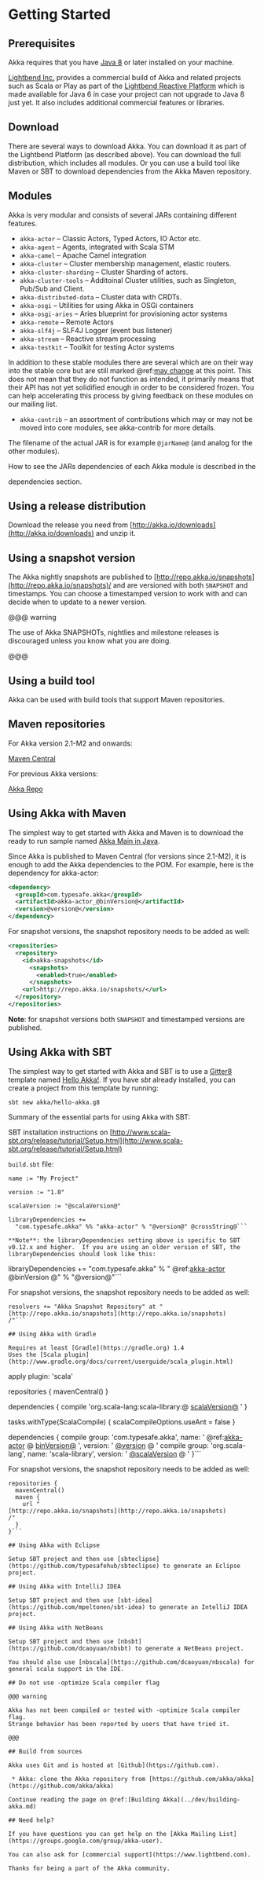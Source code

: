 # Getting Started

## Prerequisites

Akka requires that you have [Java 8](http://www.oracle.com/technetwork/java/javase/downloads/index.html) or
later installed on your machine.

[Lightbend Inc.](http://www.lightbend.com) provides a commercial build of Akka and related projects such as Scala or Play
as part of the [Lightbend Reactive Platform](http://www.lightbend.com/platform) which is made available
for Java 6 in case your project can not upgrade to Java 8 just yet. It also includes additional commercial features or libraries.

## Download

There are several ways to download Akka. You can download it as part of the Lightbend Platform
(as described above). You can download the full distribution, which includes all modules.
Or you can use a build tool like Maven or SBT to download dependencies from the Akka Maven repository.

## Modules

Akka is very modular and consists of several JARs containing different features.

 * `akka-actor` – Classic Actors, Typed Actors, IO Actor etc.
 * `akka-agent` – Agents, integrated with Scala STM
 * `akka-camel` – Apache Camel integration
 * `akka-cluster` – Cluster membership management, elastic routers.
 * `akka-cluster-sharding` – Cluster Sharding of actors.
 * `akka-cluster-tools` – Additoinal Cluster utilities, such as Singleton, Pub/Sub and Client.
 * `akka-distributed-data` – Cluster data with CRDTs.
 * `akka-osgi` – Utilities for using Akka in OSGi containers
 * `akka-osgi-aries` – Aries blueprint for provisioning actor systems
 * `akka-remote` – Remote Actors
 * `akka-slf4j` – SLF4J Logger (event bus listener)
 * `akka-stream` – Reactive stream processing
 * `akka-testkit` – Toolkit for testing Actor systems

In addition to these stable modules there are several which are on their way
into the stable core but are still marked @ref:[may change](../common/may-change.md) at this point. This
does not mean that they do not function as intended, it primarily means that
their API has not yet solidified enough in order to be considered frozen. You
can help accelerating this process by giving feedback on these modules on our
mailing list.

 * `akka-contrib` – an assortment of contributions which may or may not be
moved into core modules, see <!-- FIXME: unresolved link reference: akka-contrib --> akka-contrib for more details.

The filename of the actual JAR is for example `@jarName@` (and analog for
the other modules).

How to see the JARs dependencies of each Akka module is described in the
<!-- FIXME: More than one link target with name dependencies in path Some(/intro/getting-started.rst) --> dependencies section.

## Using a release distribution

Download the release you need from [http://akka.io/downloads](http://akka.io/downloads) and unzip it.

## Using a snapshot version

The Akka nightly snapshots are published to [http://repo.akka.io/snapshots](http://repo.akka.io/snapshots)/ and are
versioned with both `SNAPSHOT` and timestamps. You can choose a timestamped
version to work with and can decide when to update to a newer version.

@@@ warning

The use of Akka SNAPSHOTs, nightlies and milestone releases is discouraged unless you know what you are doing.

@@@

<a id="build-tool"></a>
## Using a build tool

Akka can be used with build tools that support Maven repositories.

## Maven repositories

For Akka version 2.1-M2 and onwards:

[Maven Central](https://repo1.maven.org/maven2/)

For previous Akka versions:

[Akka Repo](http://repo.akka.io/releases/)

## Using Akka with Maven

The simplest way to get started with Akka and Maven is to download the ready to run sample
named [Akka Main in Java](@exampleCodeService@/akka-samples-main-java).

Since Akka is published to Maven Central (for versions since 2.1-M2), it is
enough to add the Akka dependencies to the POM. For example, here is the
dependency for akka-actor:

```xml
<dependency>
  <groupId>com.typesafe.akka</groupId>
  <artifactId>akka-actor_@binVersion@</artifactId>
  <version>@version@</version>
</dependency>
```

For snapshot versions, the snapshot repository needs to be added as well:

```xml
<repositories>
  <repository>
    <id>akka-snapshots</id>
      <snapshots>
        <enabled>true</enabled>
      </snapshots>
    <url>http://repo.akka.io/snapshots/</url>
  </repository>
</repositories>
```

**Note**: for snapshot versions both `SNAPSHOT` and timestamped versions are published.

## Using Akka with SBT

The simplest way to get started with Akka and SBT is to use a [Gitter8](http://www.foundweekends.org/giter8/) template
named [Hello Akka!](https://github.com/akka/hello-akka.g8). If you have *sbt* already installed, you can create a project
from this template by running:

```
sbt new akka/hello-akka.g8
```

Summary of the essential parts for using Akka with SBT:

SBT installation instructions on [http://www.scala-sbt.org/release/tutorial/Setup.html](http://www.scala-sbt.org/release/tutorial/Setup.html)

`build.sbt` file:

```
name := "My Project"

version := "1.0"

scalaVersion := "@scalaVersion@"

libraryDependencies +=
  "com.typesafe.akka" %% "akka-actor" % "@version@" @crossString@```

**Note**: the libraryDependencies setting above is specific to SBT v0.12.x and higher.  If you are using an older version of SBT, the libraryDependencies should look like this:

```
libraryDependencies +=
  "com.typesafe.akka" % "
@ref:[akka-actor](../general/configuration.md#akka-actor)
@binVersion
@" % "@version@"```

For snapshot versions, the snapshot repository needs to be added as well:

```
resolvers += "Akka Snapshot Repository" at "
[http://repo.akka.io/snapshots](http://repo.akka.io/snapshots)
/"```

## Using Akka with Gradle

Requires at least [Gradle](https://gradle.org) 1.4
Uses the [Scala plugin](http://www.gradle.org/docs/current/userguide/scala_plugin.html)

```
apply plugin: 'scala'

repositories {
  mavenCentral()
}

dependencies {
  compile 'org.scala-lang:scala-library:@
[scalaVersion@](mailto:scalaVersion@)
'
}

tasks.withType(ScalaCompile) {
  scalaCompileOptions.useAnt = false
}

dependencies {
  compile group: 'com.typesafe.akka', name: '
@ref:[akka-actor](../general/configuration.md#akka-actor)
@
[binVersion@](mailto:binVersion@)
', version: '
[@version](mailto:@version)
@
'
  compile group: 'org.scala-lang', name: 'scala-library', version: '
[@scalaVersion](mailto:@scalaVersion)
@
'
}```

For snapshot versions, the snapshot repository needs to be added as well:

```
repositories {
  mavenCentral()
  maven {
    url "
[http://repo.akka.io/snapshots](http://repo.akka.io/snapshots)
/"
  }
}```

## Using Akka with Eclipse

Setup SBT project and then use [sbteclipse](https://github.com/typesafehub/sbteclipse) to generate an Eclipse project.

## Using Akka with IntelliJ IDEA

Setup SBT project and then use [sbt-idea](https://github.com/mpeltonen/sbt-idea) to generate an IntelliJ IDEA project.

## Using Akka with NetBeans

Setup SBT project and then use [nbsbt](https://github.com/dcaoyuan/nbsbt) to generate a NetBeans project.

You should also use [nbscala](https://github.com/dcaoyuan/nbscala) for general scala support in the IDE.

## Do not use -optimize Scala compiler flag

@@@ warning

Akka has not been compiled or tested with -optimize Scala compiler flag.
Strange behavior has been reported by users that have tried it.

@@@

## Build from sources

Akka uses Git and is hosted at [Github](https://github.com).

 * Akka: clone the Akka repository from [https://github.com/akka/akka](https://github.com/akka/akka)

Continue reading the page on @ref:[Building Akka](../dev/building-akka.md)

## Need help?

If you have questions you can get help on the [Akka Mailing List](https://groups.google.com/group/akka-user).

You can also ask for [commercial support](https://www.lightbend.com).

Thanks for being a part of the Akka community.
